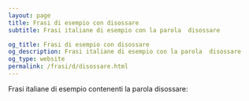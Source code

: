 ```yaml
---
layout: page
title: Frasi di esempio con disossare 
subtitle: Frasi italiane di esempio con la parola  disossare

og_title: Frasi di esempio con disossare 
og_description: Frasi italiane di esempio con la parola  disossare
og_type: website
permalink: /frasi/d/disossare.html
---
```


Frasi italiane di esempio contenenti la parola disossare:


